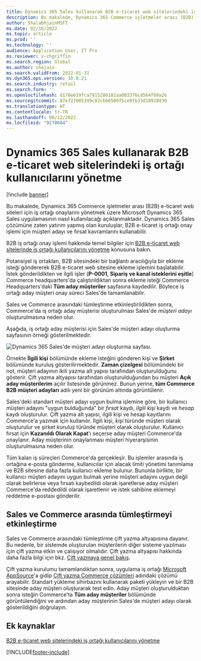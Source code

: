 ```yaml
---
title: Dynamics 365 Sales kullanarak B2B e-ticaret web sitelerindeki iş ortağı kullanıcılarını yönetme
description: Bu makalede, Dynamics 365 Commerce işletmeler arası (B2B) e-ticaret web siteleri için iş ortağı onaylarını yönetmek üzere Microsoft Dynamics 365 Sales uygulamasının nasıl kullanılacağı açıklanmaktadır.
author: ShalabhjainMSFT
ms.date: 02/16/2022
ms.topic: article
ms.prod: ''
ms.technology: ''
audience: Application User, IT Pro
ms.reviewer: v-chgriffin
ms.search.region: Global
ms.author: shajain
ms.search.validFrom: 2022-01-31
ms.dyn365.ops.version: 10.0.21
ms.search.industry: retail
ms.search.form: ''
ms.openlocfilehash: d178e619fca7915286181aa803376cd564f60a26
ms.sourcegitcommit: 87e727005399c82cbb6509f5ce9fb33d18928d30
ms.translationtype: HT
ms.contentlocale: tr-TR
ms.lasthandoff: 08/12/2022
ms.locfileid: "9278664"
---
```

# <a name="manage-business-partner-users-on-b2b-e-commerce-websites-using-dynamics-365-sales"></a>Dynamics 365 Sales kullanarak B2B e-ticaret web sitelerindeki iş ortağı kullanıcılarını yönetme

[!include [banner](../../includes/banner.md)]

Bu makalede, Dynamics 365 Commerce işletmeler arası (B2B) e-ticaret web siteleri için iş ortağı onaylarını yönetmek üzere Microsoft Dynamics 365 Sales uygulamasının nasıl kullanılacağı açıklanmaktadır. Dynamics 365 Sales çözümüne zaten yatırım yapmış olan kuruluşlar, B2B e-ticaret iş ortağı onay işlemi için müşteri adayı ve fırsat kavramlarını kullanabilir.

B2B iş ortağı onay işlemi hakkında temel bilgiler için [B2B e-ticaret web sitelerinde iş ortağı kullanıcılarını yönetme](manage-b2b-users.md) konusuna bakın.

Potansiyel iş ortakları, B2B sitesindeki bir bağlantı aracılığıyla bir ekleme isteği göndererek B2B e-ticaret web sitesine ekleme işlemini başlatabilir. İstek gönderildikten ve ilgili işler (**P-0001**, **Sipariş ve kanal isteklerini eşitle**) Commerce headquarters'da çalıştırıldıktan sonra ekleme isteği Commerce Headquarters'daki **Tüm aday müşteriler** sayfasına kaydedilir. Böylece iş ortağı aday müşteri onay süreci Sales'de tamamlanabilir.

Sales ve Commerce arasındaki tümleştirme etkinleştirildikten sonra, Commerce'da iş ortağı aday müşterisi oluşturulması Sales'de *müşteri adayı* oluşturulmasına neden olur.

Aşağıda, iş ortağı aday müşterisi için Sales'de müşteri adayı oluşturma sayfasının örneği gösterilmektedir.

![Dynamics 365 Sales'de müşteri adayı oluşturma sayfası.](../media/LeadInSales.png)

Örnekte **İlgili kişi** bölümünde ekleme isteğini gönderen kişi ve **Şirket** bölümünde kuruluş gösterilirmektedir. **Zaman çizelgesi** bölümündeki bir not, müşteri adayının ikili yazma alt yapısı tarafından oluşturulduğunu gösterir. Çift yazma altyapısı tarafından oluşturulduğundan bu müşteri **Açık aday müşterilerim** açılır listesinde görünmez. Bunun yerine, **tüm Commerce B2B müşteri adayları** adılı yeni bir görünüm altında görüntülenir.

Sales'deki standart müşteri adayı uygun bulma işlemine göre, bir kullanıcı müşteri adayını "uygun bulduğunda" bir *fırsat* kaydı, *ilgili kişi* kaydı ve *hesap* kaydı oluşturulur. Çift yazma alt yapısı, ilgili kişi ve hesap kayıtlarını Commerce'a yazmak için kullanılır. İlgili kişi, *kişi* türünde müşteri olarak oluşturulur ve şirket *kuruluş* türünde müşteri olarak oluşturulur. Kullanıcı fırsat için **Kazanıldı Olarak Kapat**'ı seçerse aday müşteri Commerce'da onaylanır. Aday müşterinin onaylanması müşteri hiyerarşisinin oluşturulmasına neden olur.

Tüm kalan iş süreçleri Commerce'da gerçekleşir. Bu işlemler arasında iş ortağına e-posta gönderme, kullanıcılar için alacak limiti yönetimi tanımlama ve B2B sitesine daha fazla kullanıcı ekleme bulunur. Bununla birlikte, bir kullanıcı müşteri adayını uygun bulmak yerine müşteri adayını uygun değil olarak belirlerse veya fırsatı kaybedildi olarak işaretlerse aday müşteri Commerce'da reddedildi olarak işaretlenir ve istek sahibine eklemeyi reddetme e-postası gönderilir.

## <a name="enable-integration-between-sales-and-commerce"></a>Sales ve Commerce arasında tümleştirmeyi etkinleştirme

Sales ve Commerce arasındaki tümleştirme çift yazma altyapısına dayanır. Bu nedenle, bir sistemde oluşturulan müşterilerin diğer sisteme yazılması için çift yazma etkin ve çalışıyor olmalıdır. Çift yazma altyapısı hakkında daha fazla bilgi için bkz. [Çift yazmaya genel bakış](/dynamics365/fin-ops-core/dev-itpro/data-entities/dual-write/dual-write-overview).

Çift yazma kurulumu tamamlandıktan sonra, uygulama iş ortağı [Microsoft AppSource](https://appsource.microsoft.com/)'a gidip [Çift yazma Commerce çözümleri](https://partner.microsoft.com/dashboard/commercial-marketplace/offers/7ca1d8c9-dc79-4cb7-a82e-8dc96a25acca/overview) adındaki çözümü arayabilir. Standart yükleme sihirbazını kullanarak paketi yükleyin ve bir B2B sitesinde aday müşteri oluşturarak test edin. Aday müşteri oluşturulduktan sonra isteğin Commerce'ta **Tüm aday müşteriler** bölümünde görüntülendiğini ve ardından aday müşterinin Sales'de müşteri adayı olarak gösterildiğini doğrulayın.

## <a name="additional-resources"></a>Ek kaynaklar

[B2B e-ticaret web sitelerindeki iş ortağı kullanıcılarını yönetme](manage-b2b-users.md)

[!INCLUDE[footer-include](../../includes/footer-banner.md)]
